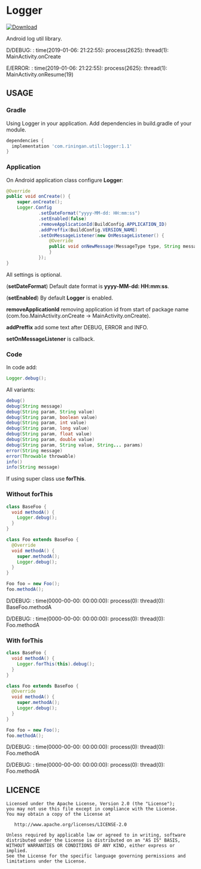 # Logger

[ ![Download](https://api.bintray.com/packages/riningan/AndroidMaven/Logger/images/download.svg?version=1.1) ](https://bintray.com/riningan/AndroidMaven/Logger/1.1/link)

Android log util library.

D/DEBUG: <preffix>: time(2019-01-06: 21:22:55): process(2625): thread(1): MainActivity.onCreate
  
E/ERROR: <preffix>: time(2019-01-06: 21:22:55): process(2625): thread(1): MainActivity.onResume(19)


USAGE
---

### Gradle

Using Logger in your application.
Add dependencies in build.gradle of your module.

```groovy
dependencies {
  implementation 'com.riningan.util:logger:1.1'
}
```

### Application

On Android application class configure **Logger**:

```java
@Override
public void onCreate() {
    super.onCreate();
    Logger.Config
            .setDateFormat("yyyy-MM-dd: HH:mm:ss")
            .setEnabled(false)
            .removeApplicationId(BuildConfig.APPLICATION_ID)
            .addPreffix(BuildConfig.VERSION_NAME)
            .setOnMessageListener(new OnMessageListener() {
                @Override
                public void onNewMessage(MessageType type, String message) {
                }
            });
}
```

All settings is optional.

(**setDateFormat**) Default date format is **yyyy-MM-dd: HH:mm:ss**.

(**setEnabled**) By default **Logger** is enabled.

**removeApplicationId** removing application id from start of package name (com.foo.MainActivity.onCreate -> MainActivity.onCreate).

**addPreffix** add some text after DEBUG, ERROR and INFO.

**setOnMessageListener** is callback.

### Code

In code add:

```java
Logger.debug();
```

All variants:

```java
debug()
debug(String message)
debug(String param, String value)
debug(String param, boolean value)
debug(String param, int value)
debug(String param, long value)
debug(String param, float value)
debug(String param, double value)
debug(String param, String value, String... params)
error(String message)
error(Throwable throwable)
info()
info(String message)
```

If using super class use **forThis**.

### Without **forThis**

```java
class BaseFoo {
  void methodA() {
    Logger.debug();
  }
}

class Foo extends BaseFoo {
  @Override
  void methodA() {
    super.methodA();
    Logger.debug();
  }
}

Foo foo = new Foo();
foo.methodA();
```

D/DEBUG: : time(0000-00-00: 00:00:00): process(0): thread(0): BaseFoo.methodA

D/DEBUG: : time(0000-00-00: 00:00:00): process(0): thread(0): Foo.methodA

### With **forThis**

```java
class BaseFoo {
  void methodA() {
    Logger.forThis(this).debug();
  }
}

class Foo extends BaseFoo {
  @Override
  void methodA() {
    super.methodA();
    Logger.debug();
  }
}

Foo foo = new Foo();
foo.methodA();
```

D/DEBUG: : time(0000-00-00: 00:00:00): process(0): thread(0): Foo.methodA

D/DEBUG: : time(0000-00-00: 00:00:00): process(0): thread(0): Foo.methodA


LICENCE
-----

  	Licensed under the Apache License, Version 2.0 (the "License");
	you may not use this file except in compliance with the License.
	You may obtain a copy of the License at
	
	   http://www.apache.org/licenses/LICENSE-2.0
	
	Unless required by applicable law or agreed to in writing, software
	distributed under the License is distributed on an "AS IS" BASIS,
	WITHOUT WARRANTIES OR CONDITIONS OF ANY KIND, either express or implied.
	See the License for the specific language governing permissions and
	limitations under the License.
